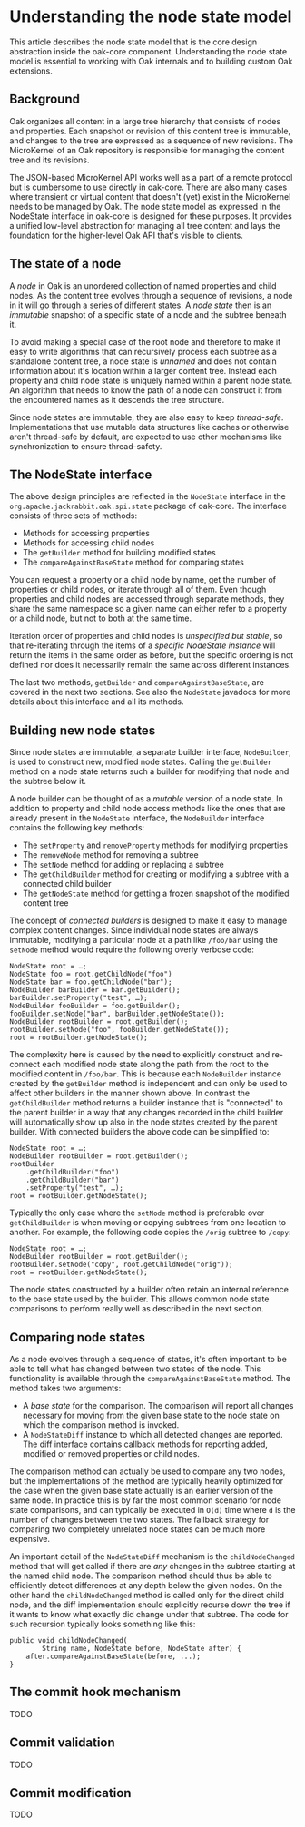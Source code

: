 # Understanding the node state model

This article describes the node state model that is the core design
abstraction inside the oak-core component. Understanding the node state
model is essential to working with Oak internals and to building custom
Oak extensions.

## Background

Oak organizes all content in a large tree hierarchy that consists of nodes
and properties. Each snapshot or revision of this content tree is immutable,
and changes to the tree are expressed as a sequence of new revisions. The
MicroKernel of an Oak repository is responsible for managing the content
tree and its revisions.

The JSON-based MicroKernel API works well as a part of a remote protocol
but is cumbersome to use directly in oak-core. There are also many cases
where transient or virtual content that doesn't (yet) exist in the
MicroKernel needs to be managed by Oak. The node state model as expressed
in the NodeState interface in oak-core is designed for these purposes. It
provides a unified low-level abstraction for managing all tree content and
lays the foundation for the higher-level Oak API that's visible to clients.

## The state of a node

A _node_ in Oak is an unordered collection of named properties and child
nodes. As the content tree evolves through a sequence of revisions, a node
in it will go through a series of different states. A _node state_  then is
an _immutable_ snapshot of a specific state of a node and the subtree beneath
it.

To avoid making a special case of the root node and therefore to make it
easy to write algorithms that can recursively process each subtree as a
standalone content tree, a node state is _unnamed_ and does not contain
information about it's location within a larger content tree. Instead each
property and child node state is uniquely named within a parent node state.
An algorithm that needs to know the path of a node can construct it from
the encountered names as it descends the tree structure.

Since node states are immutable, they are also easy to keep _thread-safe_.
Implementations that use mutable data structures like caches or otherwise
aren't thread-safe by default, are expected to use other mechanisms like
synchronization to ensure thread-safety.

## The NodeState interface

The above design principles are reflected in the `NodeState` interface
in the `org.apache.jackrabbit.oak.spi.state` package of oak-core. The
interface consists of three sets of methods:

  * Methods for accessing properties
  * Methods for accessing child nodes
  * The `getBuilder` method for building modified states
  * The `compareAgainstBaseState` method for comparing states

You can request a property or a child node by name, get the number of
properties or child nodes, or iterate through all of them. Even though
properties and child nodes are accessed through separate methods, they
share the same namespace so a given name can either refer to a property
or a child node, but not to both at the same time.

Iteration order of properties and child nodes is _unspecified but stable_,
so that re-iterating through the items of a _specific NodeState instance_
will return the items in the same order as before, but the specific ordering
is not defined nor does it necessarily remain the same across different
instances.

The last two methods, `getBuilder` and `compareAgainstBaseState`, are
covered in the next two sections. See also the `NodeState` javadocs for
more details about this interface and all its methods.

## Building new node states

Since node states are immutable, a separate builder interface,
`NodeBuilder`, is used to construct new, modified node states. Calling
the `getBuilder` method on a node state returns such a builder for
modifying that node and the subtree below it.

A node builder can be thought of as a _mutable_ version of a node state.
In addition to property and child node access methods like the ones that
are already present in the `NodeState` interface, the `NodeBuilder`
interface contains the following key methods:

  * The `setProperty` and `removeProperty` methods for modifying properties
  * The `removeNode` method for removing a subtree
  * The `setNode` method for adding or replacing a subtree
  * The `getChildBuilder` method for creating or modifying a subtree with
    a connected child builder
  * The `getNodeState` method for getting a frozen snapshot of the modified
    content tree

The concept of _connected builders_ is designed to make it easy to manage
complex content changes. Since individual node states are always immutable,
modifying a particular node at a path like `/foo/bar` using the `setNode`
method would require the following overly verbose code:

    NodeState root = …;
    NodeState foo = root.getChildNode("foo")
    NodeState bar = foo.getChildNode("bar");
    NodeBuilder barBuilder = bar.getBuilder();
    barBuilder.setProperty("test", …);
    NodeBuilder fooBuilder = foo.getBuilder();
    fooBuilder.setNode("bar", barBuilder.getNodeState());
    NodeBuilder rootBuilder = root.getBuilder();
    rootBuilder.setNode("foo", fooBuilder.getNodeState());
    root = rootBuilder.getNodeState();

The complexity here is caused by the need to explicitly construct and
re-connect each modified node state along the path from the root to the
modified content in `/foo/bar`. This is because each `NodeBuilder` instance
created by the `getBuilder` method is independent and can only be used to
affect other builders in the manner shown above. In contrast the
`getChildBuilder` method returns a builder instance that is "connected" to
the parent builder in a way that any changes recorded in the child builder
will automatically show up also in the node states created by the parent
builder. With connected builders the above code can be simplified to:

    NodeState root = …;
    NodeBuilder rootBuilder = root.getBuilder();
    rootBuilder
        .getChildBuilder("foo")
        .getChildBuilder("bar")
        .setProperty("test", …);
    root = rootBuilder.getNodeState();

Typically the only case where the `setNode` method is preferable over
`getChildBuilder` is when moving or copying subtrees from one location
to another. For example, the following code copies the `/orig` subtree
to `/copy`:

    NodeState root = …;
    NodeBuilder rootBuilder = root.getBuilder();
    rootBuilder.setNode("copy", root.getChildNode("orig"));
    root = rootBuilder.getNodeState();

The node states constructed by a builder often retain an internal reference
to the base state used by the builder. This allows common node state
comparisons to perform really well as described in the next section.

## Comparing node states

As a node evolves through a sequence of states, it's often important to
be able to tell what has changed between two states of the node. This
functionality is available through the `compareAgainstBaseState` method.
The method takes two arguments:

  * A _base state_ for the comparison. The comparison will report all
    changes necessary for moving from the given base state to the node
    state on which the comparison method is invoked.
  * A `NodeStateDiff` instance to which all detected changes are reported.
    The diff interface contains callback methods for reporting added,
    modified or removed properties or child nodes.

The comparison method can actually be used to compare any two nodes, but the
implementations of the method are typically heavily optimized for the case
when the given base state actually is an earlier version of the same node.
In practice this is by far the most common scenario for node state comparisons,
and can typically be executed in `O(d)` time where `d` is the number of
changes between the two states. The fallback strategy for comparing two
completely unrelated node states can be much more expensive.

An important detail of the `NodeStateDiff` mechanism is the `childNodeChanged`
method that will get called if there are _any_ changes in the subtree starting
at the named child node. The comparison method should thus be able to
efficiently detect differences at any depth below the given nodes. On the
other hand the `childNodeChanged` method is called only for the direct child
node, and the diff implementation should explicitly recurse down the tree
if it wants to know what exactly did change under that subtree. The code
for such recursion typically looks something like this:

    public void childNodeChanged(
            String name, NodeState before, NodeState after) {
        after.compareAgainstBaseState(before, ...);
    }

## The commit hook mechanism

TODO

## Commit validation

TODO

## Commit modification

TODO

